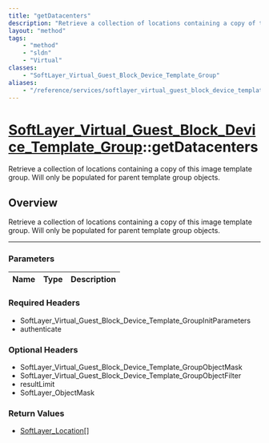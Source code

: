 ```yaml
---
title: "getDatacenters"
description: "Retrieve a collection of locations containing a copy of this image template group. Will only be populated for parent tem... "
layout: "method"
tags:
    - "method"
    - "sldn"
    - "Virtual"
classes:
    - "SoftLayer_Virtual_Guest_Block_Device_Template_Group"
aliases:
    - "/reference/services/softlayer_virtual_guest_block_device_template_group/getDatacenters"
---
```

# [SoftLayer_Virtual_Guest_Block_Device_Template_Group](/reference/services/SoftLayer_Virtual_Guest_Block_Device_Template_Group)::getDatacenters

Retrieve a collection of locations containing a copy of this image template group. Will only be populated for parent template group objects.


## Overview 
Retrieve a collection of locations containing a copy of this image template group. Will only be populated for parent template group objects.

-----

### Parameters 
|Name | Type | Description |
| --- | --- | --- |


### Required Headers
* SoftLayer_Virtual_Guest_Block_Device_Template_GroupInitParameters
* authenticate


### Optional Headers
* SoftLayer_Virtual_Guest_Block_Device_Template_GroupObjectMask
* SoftLayer_Virtual_Guest_Block_Device_Template_GroupObjectFilter
* resultLimit
* SoftLayer_ObjectMask

### Return Values
* <a href='/reference/datatypes/SoftLayer_Location'>SoftLayer_Location[] </a>




